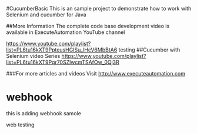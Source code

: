 #CucumberBasic
This is an sample project to demonstrate how to work with Selenium and cucumber for Java

##More Information
The complete code base development video is available in ExecuteAutomation YouTube channel 

https://www.youtube.com/playlist?list=PL6tu16kXT9PpteusHGISu_lHcV6MbBtA6
testing
##Cucumber with Selenium video Series
https://www.youtube.com/playlist?list=PL6tu16kXT9Pqr70SZlwcmTSAfOw_0Qj3R

###For more articles and videos
Visit http://www.executeautomation.com

# webhook

this is adding webhook samole

web testing
